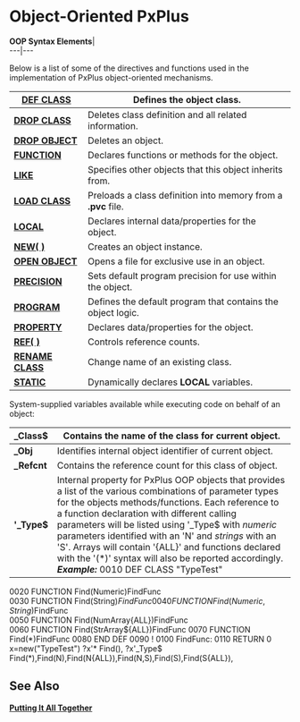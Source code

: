# Object-Oriented PxPlus

**OOP Syntax Elements**|   
---|---  
  
Below is a list of some of the directives and functions used in the implementation of PxPlus object-oriented mechanisms.

**[DEF CLASS](DEF%20CLASS%20Directive.md)** |  Defines the object class.  
---|---  
**[DROP CLASS](DROP%20CLASS%20Directive.md)** |  Deletes class definition and all related information.  
**[DROP OBJECT](DROP%20OBJECT%20Directive.md)** |  Deletes an object.  
**[FUNCTION](FUNCTION%20Directive.md)** |  Declares functions or methods for the object.  
**[LIKE](LIKE%20Directive.md)** |  Specifies other objects that this object inherits from.  
**[LOAD CLASS](LOAD%20CLASS%20Directive.md)** |  Preloads a class definition into memory from a **.pvc** file.  
**[LOCAL](LOCAL%20Directive.md)** |  Declares internal data/properties for the object.  
**[NEW( )](NEW\(%20\)%20Function.htm)** |  Creates an object instance.  
**[OPEN OBJECT](OPEN%20OBJECT%20Directive.md)** |  Opens a file for exclusive use in an object.  
**[PRECISION](PRECISION%20Directive.md)** |  Sets default program precision for use within the object.  
**[PROGRAM](PROGRAM%20Directive.md)** |  Defines the default program that contains the object logic.  
**[PROPERTY](PROPERTY%20Directive.md)** |  Declares data/properties for the object.  
**[REF( )](REF\(%20\)%20Function.htm)** |  Controls reference counts.  
**[RENAME CLASS](RENAME%20CLASS%20Directive.md)** |  Change name of an existing class.  
**[STATIC](STATIC%20Directive.md)** |  Dynamically declares **LOCAL** variables.  
  
System-supplied variables available while executing code on behalf of an object:

**_Class$** |  Contains the name of the class for current object.  
---|---  
**_Obj** |  Identifies internal object identifier of current object.  
**_Refcnt** |  Contains the reference count for this class of object.  
**'_Type$** |  Internal property for PxPlus OOP objects that provides a list of the various combinations of parameter types for the objects methods/functions. Each reference to a function declaration with different calling parameters will be listed using '_Type$ with _numeric_ parameters identified with an 'N' and _strings_ with an 'S'. Arrays will contain '{ALL}' and functions declared with the '(*)' syntax will also be reported accordingly. **_Example:_** 0010 DEF CLASS "TypeTest"   
0020 FUNCTION Find(Numeric)FindFunc  
0030 FUNCTION Find(String$)FindFunc  
0040 FUNCTION Find(Numeric,String$)FindFunc  
0050 FUNCTION Find(NumArray{ALL})FindFunc  
0060 FUNCTION Find(StrArray${ALL})FindFunc  
0070 FUNCTION Find(*)FindFunc  
0080 END DEF  
0090 !  
0100 FindFunc:  
0110 RETURN 0  
x=new("TypeTest")  
?x'*  
Find(),  
?x'_Type$  
Find(*),Find(N),Find(N{ALL}),Find(N,S),Find(S),Find(S{ALL}),  
  
## See Also

**[Putting It All Together](../Putting%20It%20All%20Together/Overview.md)**
